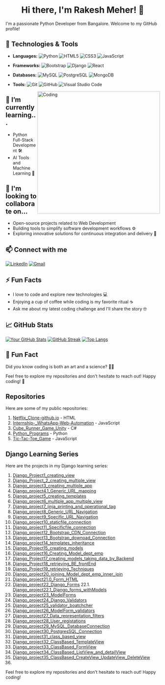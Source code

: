 <!--
**Rakesh Meher/Rakesh Meher** is a ✨ _special_ ✨ repository because its `README.md` (this file) appears on your GitHub profile.
-->

<!-- Your Name and Introduction --> 
<h1 align="center">Hi there, I'm Rakesh Meher! 👋</h1>

I'm a passionate Python Developer from Bangalore. Welcome to my GitHub profile!

<!-- Your Skills and Technologies -->
## 🔧 Technologies & Tools
- **Languages:**
  ![Python](https://img.shields.io/badge/python-3670A0?style=for-the-badge&logo=python&logoColor=ffdd54)
  ![HTML5](https://img.shields.io/badge/html5-%23E34F26.svg?style=for-the-badge&logo=html5&logoColor=white)
  ![CSS3](https://img.shields.io/badge/css3-%231572B6.svg?style=for-the-badge&logo=css3&logoColor=white)
  ![JavaScript](https://img.shields.io/badge/javascript-%23323330.svg?style=for-the-badge&logo=javascript&logoColor=%23F7DF1E)


- **Frameworks:**
  ![Bootstrap](https://img.shields.io/badge/bootstrap-%23563D7C.svg?style=for-the-badge&logo=bootstrap&logoColor=white)
  ![Django](https://img.shields.io/badge/django-%23092E20.svg?style=for-the-badge&logo=django&logoColor=white)
  ![React](https://img.shields.io/badge/react-%2320232a.svg?style=for-the-badge&logo=react&logoColor=%2361DAFB)

- **Databases:**
  ![MySQL](https://img.shields.io/badge/mysql-%2300f.svg?style=for-the-badge&logo=mysql&logoColor=white)
  ![PostgreSQL](https://img.shields.io/badge/postgresql-%23336791.svg?style=for-the-badge&logo=postgresql&logoColor=white)
  ![MongoDB](https://img.shields.io/badge/MongoDB-%234ea94b.svg?style=for-the-badge&logo=mongodb&logoColor=white)

- **Tools:**
  ![Git](https://img.shields.io/badge/git-%23F05033.svg?style=for-the-badge&logo=git&logoColor=white)
  ![GitHub](https://img.shields.io/badge/github-%23121011.svg?style=for-the-badge&logo=github&logoColor=white)
  ![Visual Studio Code](https://img.shields.io/badge/Visual%20Studio%20Code-0078d7.svg?style=for-the-badge&logo=visual-studio-code&logoColor=white)

  
  <img align="right" alt="Coding" width="400" src="https://media.tenor.com/NOYF3f82b_gAAAAC/programmer.gif">

<!-- What You're Currently Learning -->
## 🌱 I’m currently learning...
- Python Full-Stack Development 🛠️
- AI Tools and Machine Learning 🤖

## 👥 I'm looking to collaborate on...
- Open-source projects related to Web Development 
- Building tools to simplify software development workflows ⚙️
- Exploring innovative solutions for continuous integration and delivery 🚚

<!-- Connect with Me -->
## 📫 Connect with me
[![LinkedIn](https://img.shields.io/badge/LinkedIn-rakesh953-blue)](https://www.linkedin.com/in/rakesh953/)
[![Gmail](https://img.shields.io/badge/Email-ContactMe-red)](mailto:rakeshmeher953@gmail.com)

<!-- Fun Facts or Hobbies -->
## ⚡ Fun Facts
- I love to code and explore new technologies 💻
- Enjoying a cup of coffee while coding is my favorite ritual ☕
- Ask me about my latest coding challenge and I'll share the story 🤓

<!-- GitHub Stats -->
## 📈 GitHub Stats
[![Your GitHub Stats](https://github-readme-stats.vercel.app/api?username=Rakesh953&show_icons=true&theme=radical)](https://github.com/Rakesh953)
[![GitHub Streak](https://github-readme-streak-stats.herokuapp.com?user=Rakesh953&theme=dark&date_format=M%20j%5B%2C%20Y%5D)](https://git.io/streak-stats)
[![Top Langs](https://github-readme-stats.vercel.app/api/top-langs/?username=Rakesh953&layout=compact&theme=radical)](https://github.com/Rakesh953)

<!-- Additional Information or Call to Action -->
## 🌟 Fun Fact
Did you know coding is both an art and a science? 🎨🧪

Feel free to explore my repositories and don't hesitate to reach out! Happy coding! 🚀

## Repositories

Here are some of my public repositories:

1. [Netflix_Clone-github.io](https://github.com/Rakesh953/Netflix_Clone-github.io) - HTML
2. [Internship-_WhatsApp-Web-Automation](https://github.com/Rakesh953/Internship-_WhatsApp-Web-Automation) - JavaScript
3. [Cube_Runner_Game_Unity](https://github.com/Rakesh953/Cube_Runner_Game_Unity) - C#
4. [Python_Programs](https://github.com/Rakesh953/Python_Programs) - Python
5. [Tic-Tac-Toe_Game](https://github.com/Rakesh953/Tic-Tac-Toe_Game) - JavaScript

## Django Learning Series

Here are the projects in my Django learning series:

1. [Django_Project1_creating_view](https://github.com/Rakesh953/Django_Project1_creating_view)
2. [Django_Project_2_creating_multiple_view](https://github.com/Rakesh953/Django_Project_2_creating_multiple_view)
3. [Django_project3_creating_multiple_app](https://github.com/Rakesh953/Django_project3_creating_multiple_app)
4. [Django_project4.1_Generic_URL_mapping](https://github.com/Rakesh953/Django_project4.1_Generic_URL_mapping)
5. [Django_project5_creating_templates](https://github.com/Rakesh953/Django_project5_creating_templates)
6. [Django_project6_multiple_app_multiple_view](https://github.com/Rakesh953/Django_project6_multiple_app_multiple_view)
7. [Django_project7_jinja_printing_and_operational_tag](https://github.com/Rakesh953/Django_project7_jinja_printing_and_operational_tag)
8. [Django_project8_Generic_URL_Navigation](https://github.com/Rakesh953/Django_project8_Generic_URL_Navigation)
9. [Django_project9_Specific_URL_Navigation](https://github.com/Rakesh953/Django_project9_Specific_URL_Navigation)
10. [Django_project10_staticfile_connection](https://github.com/Rakesh953/Django_project10_staticfile_connection)
11. [Django_project11_Specificfile_connection](https://github.com/Rakesh953/Django_project11_Specificfile_connection)
12. [Django_project12_Bootstrap_CDN_Connection](https://github.com/Rakesh953/Django_project12_Bootstrap_CDN_Connection)
13. [Django_project13_Bootstrap_downoad_Connection](https://github.com/Rakesh953/Django_project13_Bootstrap_downoad_Connection)
14. [Django_project14_templates_inheritance](https://github.com/Rakesh953/Django_project14_templates_inheritance)
15. [Django_Project15_creating_models](https://github.com/Rakesh953/Django_Project15_creating_models)
16. [Django_project16_Creating_Model_dept_emp](https://github.com/Rakesh953/Django_project16_Creating_Model_dept_emp)
17. [Django_Project17_creating_models_taking_data_by_Backend](https://github.com/Rakesh953/Django_Project17_creating_models_taking_data_by_Backend)
18. [Django_Project18_retrieving_BE_frontEnd](https://github.com/Rakesh953/Django_Project18_retrieving_BE_frontEnd)
19. [Django_Project19_retrieving_Techniques](https://github.com/Rakesh953/Django_Project19_retrieving_Techniques)
20. [Django_project20_joining_Model_dept_emp_inner_join](https://github.com/Rakesh953/Django_project20_joining_Model_dept_emp_inner_join)
21. [Django_project21.0_Form_HTML](https://github.com/Rakesh953/Django_project21.0_Form_HTML)
22. [Django_project22_Django_Forms](https://github.com/Rakesh953/Django_project22_Django_Forms)
22.1. [Django_project22.1_Django_forms_withModels](https://github.com/Rakesh953/Django_project22.1_Django_forms_withModels)
23. [Django_project23_ModelForms](https://github.com/Rakesh953/Django_project23_ModelForms)
24. [Django_project24_Django_Validators](https://github.com/Rakesh953/Django_project24_Django_Validators)
25. [Django_project25_validator_boatchcher](https://github.com/Rakesh953/Django_project25_validator_boatchcher)
26. [Django_project26_ModelForm_validators](https://github.com/Rakesh953/Django_project26_ModelForm_validators)
27. [Django_project27_Data_representation_filters](https://github.com/Rakesh953/Django_project27_Data_representation_filters)
28. [Django_project28_User_registations](https://github.com/Rakesh953/Django_project28_User_registations)
29. [Django_project29_MySQL_DatabaseConnection](https://github.com/Rakesh953/Django_project29_MySQL_DatabaseConnection)
30. [Django_project30_PostgresSQL_Connection](https://github.com/Rakesh953/Django_project30_PostgresSQL_Connection)
31. [Django_project31_class_based_view](https://github.com/Rakesh953/Django_project31_class_based_view)
32. [Django_project32_ClassBased_TemplateView](https://github.com/Rakesh953/Django_project32_ClassBased_TemplateView)
33. [Django_project33_ClassBased_FormView](https://github.com/Rakesh953/Django_project33_ClassBased_FormView)
34. [Django_project34_ClassBased_ListView_and_detailView](https://github.com/Rakesh953/Django_project34_ClassBased_ListView_and_detailView)
35. [Django_project35_ClassBased_CreateView_UpdateView_DeleteView](https://github.com/Rakesh953/Django_project35_ClassBased_CreateView_UpdateView_DeleteView)
36. []()

Feel free to explore my repositories and don't hesitate to reach out! Happy coding!
